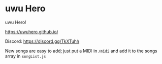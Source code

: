 # uwu Hero
uwu Hero!

https://uwuhero.github.io/

Discord: https://discord.gg/TkXTuhh

New songs are easy to add; just put a MIDI in `/midi` and add it to the songs array in `songList.js`

